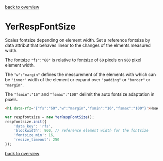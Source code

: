 [back to overview](../../README.markdown#assets)

YerRespFontSize
===========

Scales fontsize depending on element width. Set a reference fontsize by data attribut that behaves linear to the changes of the elments measured width.

The fontsize `"fs":"60"` is relative to fontsize of `60` pixels on `960` pixel element width.

The `"w":"margin"` defines the messurement of the elements with which can be `"inner"` width of the element or expand over `"padding"` or `"border"` or `"margin"`.

The `"fsmin":"16"` and `"fsmax":"100"` delimit the auto fontsize adaptation in pixels.

````html
<h1 data-rfz='{"fs":"60","w":"margin","fsmin":"16","fsmax":"100"}'>Headline</h1>
````

````javascript
var respfontsize = new YerRespFontSize();
respfontsize.init({
	'data_key': 'rfs',
	'blockwidth': 960, // reference element width for the fontsize
	'fontsize_min': 16,
	'resize_timeout': 250
});
````

[back to overview](../../README.markdown#assets)